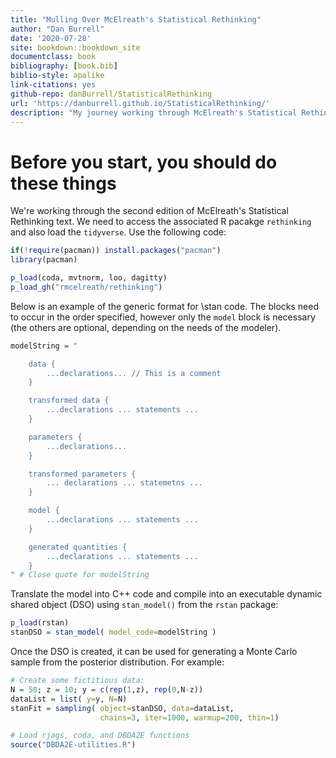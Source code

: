 ```yaml
--- 
title: "Mulling Over McElreath's Statistical Rethinking"
author: "Dan Burrell"
date: '2020-07-28'
site: bookdown::bookdown_site
documentclass: book
bibliography: [book.bib]
biblio-style: apalike
link-citations: yes
github-repo: danBurrell/StatisticalRethinking
url: 'https://danburrell.github.io/StatisticalRethinking/'
description: "My journey working through McElreath's Statistical Rethinking text"
---
```


# Before you start, you should do these things

We're working through the second edition of McElreath's Statistical Rethinking text. We need to access the associated R pacakge `rethinking` and also load the `tidyverse`. Use the following code:


```r
if(!require(pacman)) install.packages("pacman")
library(pacman)

p_load(coda, mvtnorm, loo, dagitty)
p_load_gh("rmcelreath/rethinking")
```

Below is an example of the generic format for \stan code. The blocks need to occur in the order specified, however only the `model` block is necessary (the others are optional, depending on the needs of the modeler). 


```r
modelString = "

    data {
        ...declarations... // This is a comment
    }

    transformed data {
        ...declarations ... statements ...
    }

    parameters {
        ...declarations...
    }

    transformed parameters {
        ... declarations ... statemetns ...
    }

    model {
        ...declarations ... statements ...
    }

    generated quantities {
        ...declarations ... statements ...
    }
" # Close quote for modelString
```

Translate the model into C++ code and compile into an executable dynamic shared object (DSO) using `stan_model()` from the `rstan` package:


```r
p_load(rstan)
stanDSO = stan_model( model_code=modelString )
```

Once the DSO is created, it can be used for generating a Monte Carlo sample from the posterior distribution. For example:

```r
# Create some fictitious data:
N = 50; z = 10; y = c(rep(1,z), rep(0,N-z))
dataList = list( y=y, N=N)
stanFit = sampling( object=stanDSO, data=dataList,
                    chains=3, iter=1000, warmup=200, thin=1)

# Load rjags, coda, and DBDA2E functions
source("DBDA2E-utilities.R")
```


